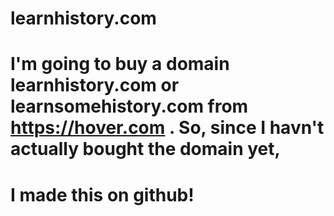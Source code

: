 # learnhistory.com
# I'm going to buy a domain learnhistory.com or learnsomehistory.com from https://hover.com . So, since I havn't actually bought the domain yet, 
# I made this on github!

